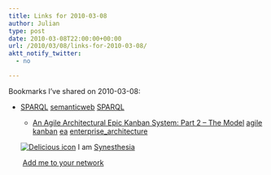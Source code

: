 ```yaml
---
title: Links for 2010-03-08
author: Julian
type: post
date: 2010-03-08T22:00:00+00:00
url: /2010/03/08/links-for-2010-03-08/
aktt_notify_twitter:
  - no

---
```

Bookmarks I&#8217;ve shared on 2010-03-08:

  * [SPARQL][1] 
    [semanticweb][2] [SPARQL][3] </li> 
    
      * [An Agile Architectural Epic Kanban System: Part 2 &ndash; The Model][4] 
        [agile][5] [kanban][6] [ea][7] [enterprise_architecture][8] </li> </ul> 
        
        <p class="deliciouslink">
          <a href="http://del.icio.us/synesthesia" title="See all my bookmarks on del.icio.us"><img src="https://www.synesthesia.co.uk/images/deliciousicon.jpg" alt="Delicious icon" /></a>&nbsp;I am <a href="http://del.icio.us/synesthesia" title="See all my bookmarks on del.icio.us">Synesthesia</a>
        </p>
        
        <p class="deliciouslink">
          <a href="http://del.icio.us/network?add=synesthesia" title="Add me to your del.icio.us network"><img src="https://www.synesthesia.co.uk/images/add.gif" alt="" /></a>&nbsp;<a href="http://del.icio.us/network?add=synesthesia" title="Add me to your del.icio.us network">Add me to your network</a>
        </p>

 [1]: http://en.wikipedia.org/wiki/SPARQL
 [2]: http://delicious.com/synesthesia/semanticweb
 [3]: http://delicious.com/synesthesia/SPARQL
 [4]: http://scalingsoftwareagility.wordpress.com/2010/03/05/an-agile-architectural-epic-kanban-system-part-2-%E2%80%93-the-model
 [5]: http://delicious.com/synesthesia/agile
 [6]: http://delicious.com/synesthesia/kanban
 [7]: http://delicious.com/synesthesia/ea
 [8]: http://delicious.com/synesthesia/enterprise_architecture